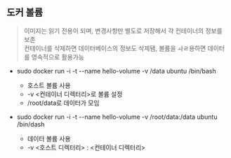 ## 도커 볼륨

> 이미지는 읽기 전용이 되며, 변경사항만 별도로 저장해서 각 컨테이너의 정보를 보존
> <br> 컨테이너를 삭제하면 데이터베이스의 정보도 삭제됌, 볼륨을 ㅘㄹ용하면 데이터를 영속적으로 활용가능

- sudo docker run -i -t --name hello-volume -v /data ubuntu /bin/bash
    - 호스트 볼륨 사용
    - -v <컨테이너 디렉터리>로 볼륨 설정
    - /root/data로 데이터가 모임
    
- sudo docker run -i -t --name hello-volume -v /root/data:/data ubuntu /bin/dash
    - 데이터 볼륨 사용
    - -v <호스트 디렉터리> : <컨테이너 디렉터리> 
